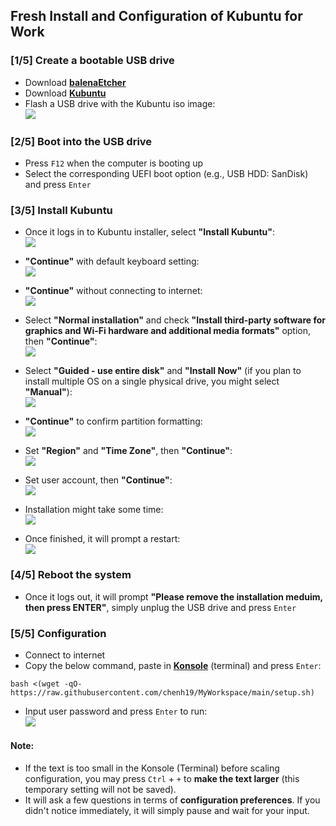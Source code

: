 ## Fresh Install and Configuration of Kubuntu for Work

### [1/5] Create a bootable USB drive
- Download [**balenaEtcher**](https://www.balena.io/etcher/)  
- Download [**Kubuntu**](https://kubuntu.org/getkubuntu/)  
- Flash a USB drive with the Kubuntu iso image:  
![](./images/0.png)

### [2/5] Boot into the USB drive
- Press ```F12``` when the computer is booting up  
- Select the corresponding UEFI boot option (e.g., USB HDD: SanDisk) and press ```Enter```  

### [3/5] Install Kubuntu

- Once it logs in to Kubuntu installer, select **"Install Kubuntu"**:  
![](./images/1.png)

- **"Continue"** with default keyboard setting:  
![](./images/2.png)

- **"Continue"** without connecting to internet:  
![](./images/3.png)

- Select **"Normal installation"** and check **"Install third-party software for graphics and Wi-Fi hardware and additional media formats"** option, then **"Continue"**:   
![](./images/4.png)

- Select **"Guided - use entire disk"** and **"Install Now"** (if you plan to install multiple OS on a single physical drive, you might select **"Manual"**):  
![](./images/5.png)

- **"Continue"** to confirm partition formatting:  
![](./images/6.png)

- Set **"Region"** and **"Time Zone"**, then **"Continue"**:  
![](./images/7.png)

- Set user account, then **"Continue"**:  
![](./images/8.png)

- Installation might take some time:  
![](./images/9.png)

- Once finished, it will prompt a restart:  
![](./images/10.png)

### [4/5] Reboot the system
- Once it logs out, it will prompt **"Please remove the installation meduim, then press ENTER"**, simply unplug the USB drive and press ```Enter```  

### [5/5] Configuration
- Connect to internet
- Copy the below command, paste in [**Konsole**](https://konsole.kde.org/) (terminal) and press ```Enter```:  
```
bash <(wget -qO- https://raw.githubusercontent.com/chenh19/MyWorkspace/main/setup.sh)
```
- Input user password and press ```Enter``` to run:  
![](./images/12.png)

#### Note:
- If the text is too small in the Konsole (Terminal) before scaling configuration, you may press ```Ctrl``` + ```+``` to **make the text larger** (this temporary setting will not be saved).
- It will ask a few questions in terms of **configuration preferences**. If you didn't notice immediately, it will simply pause and wait for your input.
